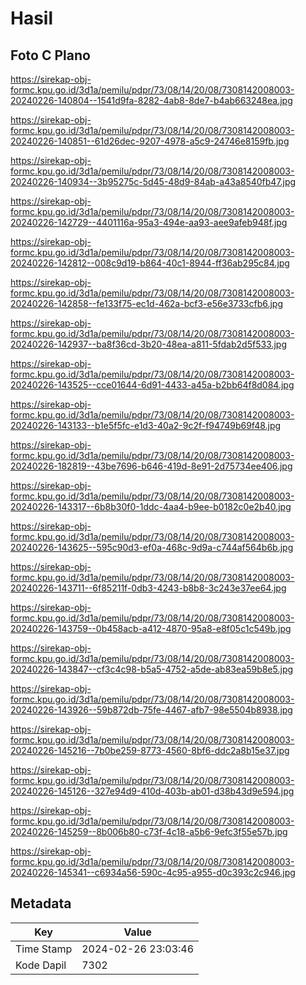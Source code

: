 # Hasil

## Foto C Plano

https://sirekap-obj-formc.kpu.go.id/3d1a/pemilu/pdpr/73/08/14/20/08/7308142008003-20240226-140804--1541d9fa-8282-4ab8-8de7-b4ab663248ea.jpg

https://sirekap-obj-formc.kpu.go.id/3d1a/pemilu/pdpr/73/08/14/20/08/7308142008003-20240226-140851--61d26dec-9207-4978-a5c9-24746e8159fb.jpg

https://sirekap-obj-formc.kpu.go.id/3d1a/pemilu/pdpr/73/08/14/20/08/7308142008003-20240226-140934--3b95275c-5d45-48d9-84ab-a43a8540fb47.jpg

https://sirekap-obj-formc.kpu.go.id/3d1a/pemilu/pdpr/73/08/14/20/08/7308142008003-20240226-142729--4401116a-95a3-494e-aa93-aee9afeb948f.jpg

https://sirekap-obj-formc.kpu.go.id/3d1a/pemilu/pdpr/73/08/14/20/08/7308142008003-20240226-142812--008c9d19-b864-40c1-8944-ff36ab295c84.jpg

https://sirekap-obj-formc.kpu.go.id/3d1a/pemilu/pdpr/73/08/14/20/08/7308142008003-20240226-142858--fe133f75-ec1d-462a-bcf3-e56e3733cfb6.jpg

https://sirekap-obj-formc.kpu.go.id/3d1a/pemilu/pdpr/73/08/14/20/08/7308142008003-20240226-142937--ba8f36cd-3b20-48ea-a811-5fdab2d5f533.jpg

https://sirekap-obj-formc.kpu.go.id/3d1a/pemilu/pdpr/73/08/14/20/08/7308142008003-20240226-143525--cce01644-6d91-4433-a45a-b2bb64f8d084.jpg

https://sirekap-obj-formc.kpu.go.id/3d1a/pemilu/pdpr/73/08/14/20/08/7308142008003-20240226-143133--b1e5f5fc-e1d3-40a2-9c2f-f94749b69f48.jpg

https://sirekap-obj-formc.kpu.go.id/3d1a/pemilu/pdpr/73/08/14/20/08/7308142008003-20240226-182819--43be7696-b646-419d-8e91-2d75734ee406.jpg

https://sirekap-obj-formc.kpu.go.id/3d1a/pemilu/pdpr/73/08/14/20/08/7308142008003-20240226-143317--6b8b30f0-1ddc-4aa4-b9ee-b0182c0e2b40.jpg

https://sirekap-obj-formc.kpu.go.id/3d1a/pemilu/pdpr/73/08/14/20/08/7308142008003-20240226-143625--595c90d3-ef0a-468c-9d9a-c744af564b6b.jpg

https://sirekap-obj-formc.kpu.go.id/3d1a/pemilu/pdpr/73/08/14/20/08/7308142008003-20240226-143711--6f85211f-0db3-4243-b8b8-3c243e37ee64.jpg

https://sirekap-obj-formc.kpu.go.id/3d1a/pemilu/pdpr/73/08/14/20/08/7308142008003-20240226-143759--0b458acb-a412-4870-95a8-e8f05c1c549b.jpg

https://sirekap-obj-formc.kpu.go.id/3d1a/pemilu/pdpr/73/08/14/20/08/7308142008003-20240226-143847--cf3c4c98-b5a5-4752-a5de-ab83ea59b8e5.jpg

https://sirekap-obj-formc.kpu.go.id/3d1a/pemilu/pdpr/73/08/14/20/08/7308142008003-20240226-143926--59b872db-75fe-4467-afb7-98e5504b8938.jpg

https://sirekap-obj-formc.kpu.go.id/3d1a/pemilu/pdpr/73/08/14/20/08/7308142008003-20240226-145216--7b0be259-8773-4560-8bf6-ddc2a8b15e37.jpg

https://sirekap-obj-formc.kpu.go.id/3d1a/pemilu/pdpr/73/08/14/20/08/7308142008003-20240226-145126--327e94d9-410d-403b-ab01-d38b43d9e594.jpg

https://sirekap-obj-formc.kpu.go.id/3d1a/pemilu/pdpr/73/08/14/20/08/7308142008003-20240226-145259--8b006b80-c73f-4c18-a5b6-9efc3f55e57b.jpg

https://sirekap-obj-formc.kpu.go.id/3d1a/pemilu/pdpr/73/08/14/20/08/7308142008003-20240226-145341--c6934a56-590c-4c95-a955-d0c393c2c946.jpg


## Metadata

| Key        | Value               |
| ---------- | ------------------- |
| Time Stamp | 2024-02-26 23:03:46 |
| Kode Dapil | 7302                |



